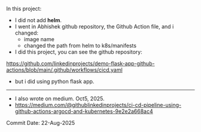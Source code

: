 

In this project:
- I did not add **helm**.
- I went in Abhishek github repository, the Github Action file, and i changed:
  - image name
  - changed the path from helm to k8s/manifests
- I did this project, you can see the github repository:

https://github.com/linkedinprojects/demo-flask-app-github-actions/blob/main/.github/workflows/cicd.yaml

- but i did using python flask app.

---

- I also wrote on medium. Oct5, 2025.
- https://medium.com/@githublinkedinprojects/ci-cd-pipeline-using-github-actions-argocd-and-kubernetes-9e2e2a668ac4

 


Commit Date: 22-Aug-2025
